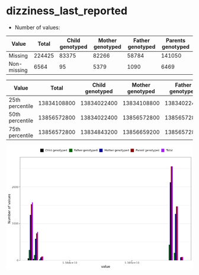 # dizziness_last_reported
- Number of values:

| Value | Total | Child genotyped | Mother genotyped | Father genotyped | Parents genotyped |
| ----- | ----- | --------------- | ---------------- | ---------------- |---------------- |
| Missing | 224425 | 83375 | 82266 | 58784 | 141050 |
| Non-missing | 6564 | 95 | 5379 | 1090 | 6469 |

| Value | Total | Child genotyped | Mother genotyped | Father genotyped | Parents genotyped |
| ----- | ----- | --------------- | ---------------- | ---------------- |---------------- |
| 25th percentile | 13834108800 | 13834022400 | 13834108800 | 13834022400 | 13834108800 |
| 50th percentile | 13856572800 | 13834022400 | 13856572800 | 13856572800 | 13856572800 |
| 75th percentile | 13856572800 | 13834843200 | 13856659200 | 13856572800 | 13856572800 |



![](dizziness_last_reported_n.png)



